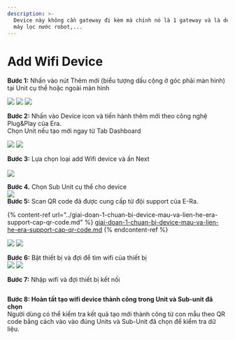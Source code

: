 ```yaml
---
description: >-
  Device này không cần gateway đi kèm mà chính nó là 1 gateway và là device như
  máy lọc nước robot,...
---
```


# Add Wifi Device

**Bước 1:** Nhấn vào nút Thêm mới (biểu tượng dấu cộng ở góc phải màn hình) tại Unit cụ thể hoặc ngoài màn hình

![](<../../../../.gitbook/assets/image (188).png>)    ![](<../../../../.gitbook/assets/image (275).png>)   ![](<../../../../.gitbook/assets/image (194).png>)

**Bước 2:** Nhấn vào Device icon và tiến hành thêm mới theo công nghệ Plug\&Play của Era. \
Chọn Unit nếu tạo mới ngay từ Tab Dashboard

![](<../../../../.gitbook/assets/image (287).png>)        ![](<../../../../.gitbook/assets/image (278).png>)

**Bước 3:** Lựa chọn loại add Wifi device và ấn Next\
\
![](<../../../../.gitbook/assets/image (251).png>)

**Bước 4.** Chọn Sub Unit cụ thể cho device\
![](<../../../../.gitbook/assets/image (255).png>)\
**Bước 5:** Scan QR code đã được cung cấp từ đội support của E-Ra.&#x20;

{% content-ref url="../giai-doan-1-chuan-bi-device-mau-va-lien-he-era-support-cap-qr-code.md" %}
[giai-doan-1-chuan-bi-device-mau-va-lien-he-era-support-cap-qr-code.md](../giai-doan-1-chuan-bi-device-mau-va-lien-he-era-support-cap-qr-code.md)
{% endcontent-ref %}

&#x20;     ![](<../../../../.gitbook/assets/image (265).png>)           ![](<../../../../.gitbook/assets/image (203).png>)

**Bước 6:** Bật thiết bị và đợi để tìm wifi của thiết bị\
![](<../../../../.gitbook/assets/image (228).png>)                ![](<../../../../.gitbook/assets/image (264).png>)

**Bước 7:**  Nhập wifi và đợi thiết bị kết nối

<figure><img src="../../../../.gitbook/assets/image (249).png" alt=""><figcaption></figcaption></figure>

**Bước 8: Hoàn tất tạo wifi device thành công trong Unit và Sub-unit đã chọn**\
Người dùng có thể kiểm tra kết quả tạo mới thành công từ con mẫu theo QR code bằng cách vào vào đúng Units và Sub-Unit đã chọn để kiểm tra dữ liệu.&#x20;

<figure><img src="../../../../.gitbook/assets/image (268).png" alt=""><figcaption></figcaption></figure>

